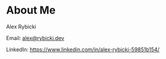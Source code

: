 # About Me
Alex Rybicki

Email: alex@rybicki.dev

LinkedIn: https://www.linkedin.com/in/alex-rybicki-59851b154/
